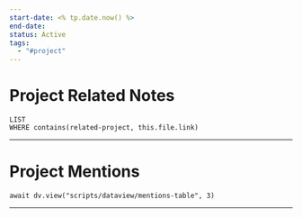 ```yaml
---
start-date: <% tp.date.now() %>
end-date: 
status: Active
tags:
  - "#project"
---
```


# Project Related Notes
```dataview
LIST
WHERE contains(related-project, this.file.link)
```

---

# Project Mentions
```dataviewjs
await dv.view("scripts/dataview/mentions-table", 3)
```

---
